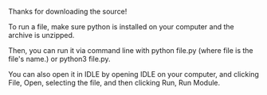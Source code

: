 Thanks for downloading the source!

To run a file, make sure python is installed on your computer and the archive is unzipped.

Then, you can run it via command line with python file.py (where file is the file's name.) or python3 file.py.

You can also open it in IDLE by opening IDLE on your computer, and clicking File, Open, selecting the file, and then clicking Run, Run Module.